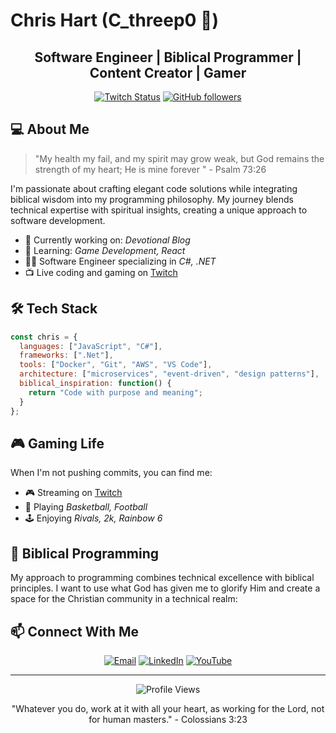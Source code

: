 # Chris Hart (C_threep0 🤖)

<div align="center">

  ## Software Engineer | Biblical Programmer | Content Creator | Gamer
  
  [![Twitch Status](https://img.shields.io/twitch/status/c_threep0?style=for-the-badge&logo=twitch&color=9146FF)](https://twitch.tv/YourTwitchUsername)
  [![GitHub followers](https://img.shields.io/github/followers/cthart14?style=for-the-badge&logo=github)](https://github.com/YourGitHubUsername)
  <!--[![Twitter Follow](https://img.shields.io/twitch/follow/YourTwitterUsername?style=for-the-badge&logo=twitter&color=1DA1F2)](https://twitter.com/YourTwitterUsername) -->
  
</div>

## 💻 About Me

> "My health my fail, and my spirit may grow weak, but God remains the strength of my heart; He is mine forever " - Psalm 73:26

I'm passionate about crafting elegant code solutions while integrating biblical wisdom into my programming philosophy. My journey blends technical expertise with spiritual insights, creating a unique approach to software development.

- 🔭 Currently working on: _Devotional Blog_
- 🌱 Learning: _Game Development, React_
- 👨‍💻 Software Engineer specializing in _C#, .NET_
- 📺 Live coding and gaming on [Twitch](https://twitch.tv/c_threep0)

## 🛠️ Tech Stack

```javascript
const chris = {
  languages: ["JavaScript", "C#"],
  frameworks: [".Net"],
  tools: ["Docker", "Git", "AWS", "VS Code"],
  architecture: ["microservices", "event-driven", "design patterns"],
  biblical_inspiration: function() {
    return "Code with purpose and meaning";
  }
};
```

<!-- ## 📊 GitHub Stats

<div align="center">
  <img height="180em" src="https://github-readme-stats.vercel.app/api?username=YourGitHubUsername&show_icons=true&theme=radical" />
  <img height="180em" src="https://github-readme-stats.vercel.app/api/top-langs/?username=YourGitHubUsername&layout=compact&theme=radical" />
</div> -->

## 🎮 Gaming Life

When I'm not pushing commits, you can find me:
- 🎮 Streaming on [Twitch](https://twitch.tv/c_threep0)
- 🏀 Playing _Basketball, Football_
- 🕹️ Enjoying _Rivals, 2k, Rainbow 6_

<!--## 📺 Recent Streams-->

<!-- TWITCH:START -->
<!-- This section can be automated with a GitHub Action -->
<!-- TWITCH:END -->

## 🔄 Biblical Programming

My approach to programming combines technical excellence with biblical principles. I want to use what God has given me to glorify Him and create a space for the Christian community in a technical realm:



## 📫 Connect With Me

<div align="center">
  
[![Email](https://img.shields.io/badge/Email-christopher_hart14@outlook.com-D14836?style=for-the-badge&logo=gmail&logoColor=white)](mailto:christopher_hart14@outlook.com)
[![LinkedIn](https://img.shields.io/badge/LinkedIn-Chris-0077B5?style=for-the-badge&logo=linkedin&logoColor=white)](https://linkedin.com/in/christopher-hart4)
[![YouTube](https://img.shields.io/badge/YouTube-C.threepo-FF0000?style=for-the-badge&logo=youtube&logoColor=white)](https://youtube.com/@c.threepo)
  
</div>

---

<div align="center">
  <img src="https://komarev.com/ghpvc/?username=cthart14&color=green" alt="Profile Views" />
  <p>"Whatever you do, work at it with all your heart, as working for the Lord, not for human masters." - Colossians 3:23</p>
</div>
